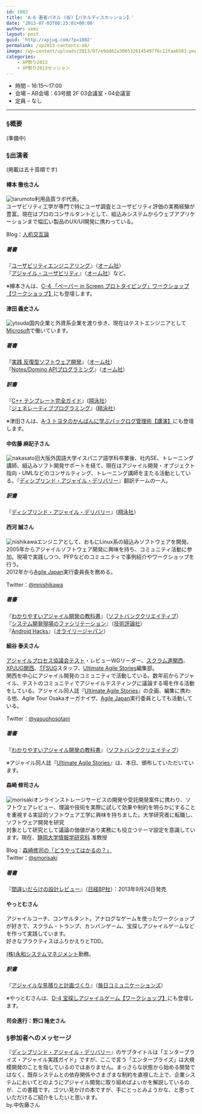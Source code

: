 ```yaml
---
id: 1802
title: 'A-6 著者パネル (仮)【パネルディスカッション】'
date: '2013-07-03T08:25:01+00:00'
author: semi
layout: post
guid: 'http://xpjug.com/?p=1802'
permalink: /xp2013-contents-a6/
image: /wp-content/uploads/2013/07/e9dd62a300532614549776c12faa6503.png
categories:
    - XP祭り2013
    - XP祭り2013セッション
---
```


- 時間 – 16:15〜17:00
- 会場 – AB会場：63号館 2F 03会議室・04会議室
- 定員 – なし

---

### §概要

(準備中)

### §出演者

(掲載は五十音順です)

#### 樽本 徹也さん

![tarumoto](http://xpjug.com/wp-content/uploads/2013/07/tarumoto.jpg)利用品質ラボ代表。  
ユーザビリティ工学が専門で特にユーザ調査とユーザビリティ評価の実務経験が豊富。現在はプロのコンサルタントとして、組込みシステムからウェブアプリケーションまで幅広い製品のUX/UI開発に携わっている。

Blog：[人机交互論](http://www.usablog.jp/)

##### 著書

『[ユーザビリティエンジニアリング](http://ssl.ohmsha.co.jp/cgi-bin/menu.cgi?ISBN=4-274-20144-9)』（[オーム社](http://www.ohmsha.co.jp/)）  
『[アジャイル・ユーザビリティ](http://ssl.ohmsha.co.jp/cgi-bin/menu.cgi?ISBN=978-4-274-21160-7)』（[オーム社](http://www.ohmsha.co.jp/)）など。

※樽本さんは、[C-4 「ペーパー in Screen プロトタイピング」ワークショップ【ワークショップ】](http://xpjug.com/xp2013-contents-c4/)にも登壇します。

#### 津田 義史さん

![ytsuda](http://xpjug.com/wp-content/uploads/2013/07/ytsuda.jpg)国内企業と外資系企業を渡り歩き、現在はテストエンジニアとして[Microsoft](http://www.microsoft.com/ja-jp/default.aspx)で働いています。

##### 著書

『[実践 反復型ソフトウェア開発](http://ssl.ohmsha.co.jp/cgi-bin/menu.cgi?ISBN=978-4-274-06898-0)』（[オーム社](http://www.ohmsha.co.jp/)）  
『[Notes/Domino APIプログラミング](http://www.amazon.co.jp/dp/4274063593/)』（[オーム社](http://www.ohmsha.co.jp/)）

##### 訳書

『[C++ テンプレート完全ガイド](http://books.shoeisha.co.jp/book/b73280.html)』([翔泳社](http://www.shoeisha.co.jp/)）  
『[ジェネレーティブプログラミング](http://www.seshop.com/product/detail/9025/)』([翔泳社](http://www.shoeisha.co.jp/)）

※津田さんは、[A-3 トヨタのかんばんに学ぶバックログ管理術【講演】](http://xpjug.com/xp2013-contents-a3/)にも登壇します。

#### 中佐藤 麻記子さん

![nakasato](http://xpjug.com/wp-content/uploads/2013/07/nakasato.jpg)旧大阪外国語大学イスパニア語学科卒業後、社内SE、トレーニング講師、組込みソフト開発サポートを経て、現在はアジャイル開発・オブジェクト指向・UMLなどのコンサルティング、トレーニング講師を主たる活動としている。『[ディシプリンド・アジャイル・デリバリー](http://www.seshop.com/product/detail/15816/)』翻訳チームの一人。

##### 訳書

『[ディシプリンド・アジャイル・デリバリー](http://www.seshop.com/product/detail/15816/)』([翔泳社](http://www.shoeisha.co.jp/)）

#### 西河 誠さん

![nishikawa](http://xpjug.com/wp-content/uploads/2013/07/nishikawa.jpg)エンジニアとして、おもにLinux系の組込みソフトウェアを開発。2005年からアジャイルソフトウェア開発に興味を持ち、コミュニティ活動に参加。現場で実践しつつ、PFPなどのコミュニティで事例紹介やワークショップを行う。  
2012年から[Agile Japan](http://www.agilejapan.org/)実行委員長を務める。

Twitter：[@mnishikawa](https://twitter.com/mnishikawa)

##### 著書

『[わかりやすいアジャイル開発の教科書](http://www.sbcr.jp/products/4797371284.html)』（[ソフトバンククリエイティブ](http://www.sbcr.jp/)）  
『[システム開発現場のファシリテーション](http://gihyo.jp/book/2008/978-4-7741-3365-2)』（[技術評論社](http://gihyo.jp/)）  
『[Android Hacks](http://www.oreilly.co.jp/books/9784873114569/)』（[オライリージャパン](http://www.oreilly.co.jp/)）

#### 細谷 泰夫さん

[アジャイルプロセス協議会テスト](http://www.agileprocess.jp/)・レビューWGリーダー、[スクラム道関西](https://www.facebook.com/ScrumDoKansai)、[XPJUG関西](http://www.xpjug.jp/)、[TFSUG](http://tfsug.com/)スタッフ、[Ultimate Agile Stories](http://ultimateagilestories.web.fc2.com/)編集部。  
関西を中心にアジャイル開発のコミュニティで活動している。数年前からアジャイル、テストのコミュニティでアジャイルテスティングに議論する場を作る活動をしている。アジャイル同人誌『[Ultimate Agile Stories](http://ultimateagilestories.web.fc2.com/)』の企画、編集に携わる他、Agile Tour Osakaオーガナイザ、[Agile Japan](http://www.agilejapan.org/)実行委員としても活動している。

Twitter：[@yasuohosotani](https://twitter.com/yasuohosotani)

##### 著書

『[わかりやすいアジャイル開発の教科書](http://www.sbcr.jp/products/4797371284.html)』（[ソフトバンククリエイティブ](http://www.sbcr.jp/)）

※アジャイル同人誌『[Ultimate Agile Stories](http://ultimateagilestories.web.fc2.com/)』は、本日、頒布していただいています。

#### 森崎 修司さん

![morisaki](http://xpjug.com/wp-content/uploads/2013/07/morisaki.jpg)オンラインストレージサービスの開発や受託開発案件に携わり、ソフトウェアレビュー、理論や技術を実際に試して効果や制約を明らかにすることを重視する実証的ソフトウェア工学に興味を持ちました。大学研究者に転職し、ソフトウェア開発を研究  
対象として研究として議論の価値があり実務にも役立つテーマ設定を意識しています。現在、[静岡大学情報学研究科](http://ese.inf.shizuoka.ac.jp/) 准教授

Blog：[森崎修司の「どうやってはかるの？」](http://blogs.itmedia.co.jp/morisaki/)  
Twitter：[@smorisaki](https://twitter.com/smorisaki)

##### 著書

『[間違いだらけの設計レビュー](http://ec.nikkeibp.co.jp/item/books/222400.html)』（[日経BP社](http://corporate.nikkeibp.co.jp/)）：2013年9月24日発売

#### やっとむさん

アジャイルコーチ、コンサルタント。アナログなゲームを使ったワークショップが好きで、スクラム・トランプ、カンバンゲーム、宝探しアジャイルゲームなどを作って実践しています。  
好きなプラクティスはふりかえりとTDD。

[(株)永和システムマネジメント](http://www.esm.co.jp/)勤務。

##### 訳書

『[アジャイルな見積りと計画づくり](http://book.mycom.co.jp/book/978-4-8399-2402-7/978-4-8399-2402-7.shtml)』（[毎日コミュニケーションズ](http://book.mycom.co.jp/)）

※やっとむさんは、[D-4 宝探しアジャイルゲーム【ワークショップ】](http://xpjug.com/xp2013-contents-d4/)にも登壇します。

#### 司会進行：野口 隆史さん

### §参加者へのメッセージ

『[ディシプリンド・アジャイル・デリバリー](http://www.seshop.com/product/detail/15816/)』のサブタイトルは「エンタープライズ・アジャイル実践ガイド」ですが、ここで言う「エンタープライズ」は大規模開発のことを指しているのではありません。まっさらな状態から始める開発ではなく、既存システムとの依存関係やさまざまな制約を直視した上で、企業システムにおいてどのようにアジャイル開発に取り組めばよいかを解説しているのが、この書籍です。ゴツい見かけの本ですが、手にとっとみようかな、と思っていただけるご紹介をしたいと思います。  
by.中佐藤さん